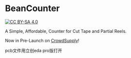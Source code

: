 # BeanCounter
[![CC BY-SA 4.0][cc-by-sa-shield]][cc-by-sa]

A Simple, Affordable, Counter for Cut Tape and Partial Reels.

Now in Pre-Launch on [CrowdSupply](https://www.crowdsupply.com/great-big-factory/beancounter)!

pcb文件用立创eda pro版打开

[cc-by-sa]: http://creativecommons.org/licenses/by-sa/4.0/
[cc-by-sa-shield]: https://img.shields.io/badge/License-CC%20BY--SA%204.0-lightgrey.svg

